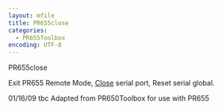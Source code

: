 ```yaml
---
layout: mfile
title: PR655close
categories:
  - PR655Toolbox
encoding: UTF-8
---
```


PR655close

Exit PR655 Remote Mode, [Close](/docs/Close) serial port, Reset serial global.

01/16/09    tbc   Adapted from PR650Toolbox for use with PR655
